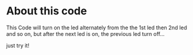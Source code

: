 # About this code
This Code will turn on the led alternately from the the 1st led then 2nd led and so on, but after the next led is on, the previous led turn off...

just try it!

